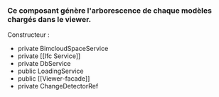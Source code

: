### Ce composant génère l'arborescence de chaque modèles chargés dans le viewer.

Constructeur :
- private BimcloudSpaceService
- private [[Ifc Service]]
- private DbService
- public LoadingService
- public [[Viewer-facade]]
- private ChangeDetectorRef